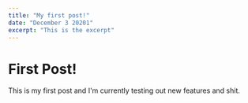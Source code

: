 ```yaml
---
title: "My first post!"
date: "December 3 20201"
excerpt: "This is the excerpt"
---
```


# First Post!

This is my first post and I'm currently testing out new features and shit.